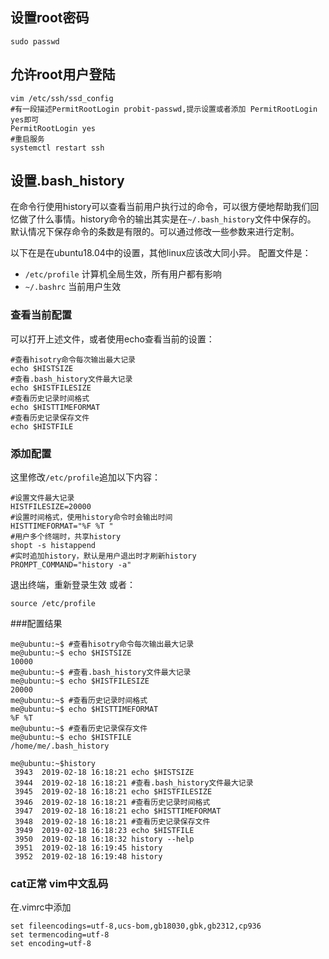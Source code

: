 ## 设置root密码
```shell
sudo passwd
```
## 允许root用户登陆
```
vim /etc/ssh/ssd_config
#有一段描述PermitRootLogin probit-passwd,提示设置或者添加 PermitRootLogin yes即可
PermitRootLogin yes
#重启服务
systemctl restart ssh
```

## 设置.bash_history
在命令行使用history可以查看当前用户执行过的命令，可以很方便地帮助我们回忆做了什么事情。history命令的输出其实是在`~/.bash_history`文件中保存的。
默认情况下保存命令的条数是有限的。可以通过修改一些参数来进行定制。  

以下在是在ubuntu18.04中的设置，其他linux应该改大同小异。 配置文件是：
 
+ `/etc/profile` 计算机全局生效，所有用户都有影响  
+ `~/.bashrc` 当前用户生效

### 查看当前配置
可以打开上述文件，或者使用echo查看当前的设置：
```shell
#查看hisotry命令每次输出最大记录
echo $HISTSIZE
#查看.bash_history文件最大记录
echo $HISTFILESIZE
#查看历史记录时间格式
echo $HISTTIMEFORMAT
#查看历史记录保存文件
echo $HISTFILE
```
### 添加配置
这里修改`/etc/profile`追加以下内容：
```shell
#设置文件最大记录
HISTFILESIZE=20000
#设置时间格式，使用history命令时会输出时间
HISTTIMEFORMAT="%F %T "
#用户多个终端时，共享history
shopt -s histappend
#实时追加history，默认是用户退出时才刷新history
PROMPT_COMMAND="history -a"
```
退出终端，重新登录生效 或者：
```shell
source /etc/profile
```

###配置结果

```shell-session
me@ubuntu:~$ #查看hisotry命令每次输出最大记录
me@ubuntu:~$ echo $HISTSIZE
10000
me@ubuntu:~$ #查看.bash_history文件最大记录
me@ubuntu:~$ echo $HISTFILESIZE
20000
me@ubuntu:~$ #查看历史记录时间格式
me@ubuntu:~$ echo $HISTTIMEFORMAT
%F %T
me@ubuntu:~$ #查看历史记录保存文件
me@ubuntu:~$ echo $HISTFILE
/home/me/.bash_history
```
```shell-session
me@ubuntu:~$history
 3943  2019-02-18 16:18:21 echo $HISTSIZE
 3944  2019-02-18 16:18:21 #查看.bash_history文件最大记录
 3945  2019-02-18 16:18:21 echo $HISTFILESIZE
 3946  2019-02-18 16:18:21 #查看历史记录时间格式
 3947  2019-02-18 16:18:21 echo $HISTTIMEFORMAT
 3948  2019-02-18 16:18:21 #查看历史记录保存文件
 3949  2019-02-18 16:18:23 echo $HISTFILE
 3950  2019-02-18 16:18:32 history --help
 3951  2019-02-18 16:19:45 history
 3952  2019-02-18 16:19:48 history
```

### cat正常 vim中文乱码
在.vimrc中添加
```config
set fileencodings=utf-8,ucs-bom,gb18030,gbk,gb2312,cp936
set termencoding=utf-8
set encoding=utf-8
```
